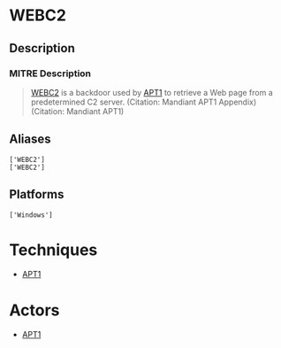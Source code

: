 
# WEBC2

## Description

### MITRE Description

> [WEBC2](https://attack.mitre.org/software/S0109) is a backdoor used by [APT1](https://attack.mitre.org/groups/G0006) to retrieve a Web page from a predetermined C2 server. (Citation: Mandiant APT1 Appendix)(Citation: Mandiant APT1)

## Aliases

```
['WEBC2']
['WEBC2']
```

## Platforms

```
['Windows']
```

# Techniques


* [APT1](../techniques/APT1.md)


# Actors


* [APT1](../actors/APT1.md)

